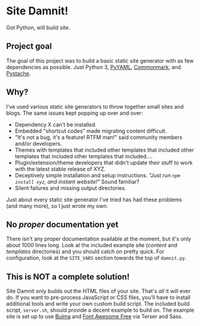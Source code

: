 # Site Damnit!

Got Python, will build site.


## Project goal

The goal of this project was to build a basic static site generator with as few dependencies as possible. Just Python 3, [PyYAML](https://pyyaml.org/wiki/PyYAMLDocumentation), [Commonmark](https://pypi.org/project/commonmark/), and [Pystache](https://github.com/defunkt/pystache).


## Why?

I've used various static site generators to throw together small sites and blogs. The same issues kept popping up over and over:

* Dependency X can't be installed.
* Embedded "shortcut codes" made migrating content difficult.
* "It's not a bug, it's a feature! RTFM man!" said community members and/or developers.
* Themes with templates that included other templates that included other templates that included other templates that included....
* Plugin/extension/theme developers that didn't update their stuff to work with the latest stable release of XYZ.
* Deceptively simple installation and setup instructions. *"Just run `npm install xyz`, and instant website!"* Sound familiar?
* Silent failures and missing output directories.


Just about every static site generator I've tried has had these problems (and many more), so I just wrote my own.


## No *proper* documentation yet

There isn't any proper documentation available at the moment, but it's only about 1000 lines long. Look at the included example site (*content* and *templates* directories) and you should catch on pretty quick. For configuration, look at the `SITE_VARS` section towards the top of `damnit.py`.


## This is NOT a complete solution!

Site Damnit only builds out the HTML files of your site. That's *all* it will ever do. If you want to pre-process JavaScript or CSS files, you'll have to install additional tools and write your own custom build script. The included build script, `server.sh`, should provide a decent example to build on. The example site is set up to use [Bulma](https://bulma.io/) and [Font Awesome Free](https://github.com/FortAwesome/Font-Awesome) via Terser and Sass.
